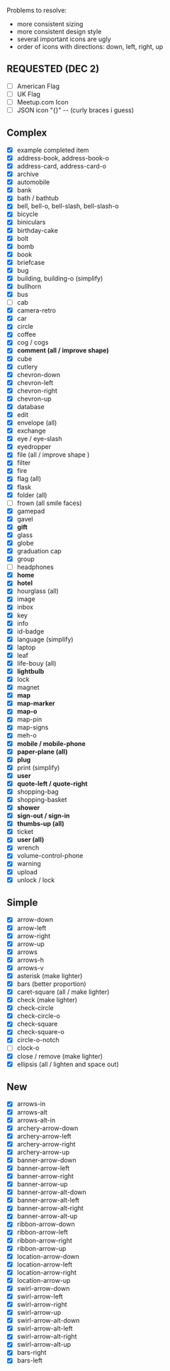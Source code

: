 Problems to resolve:

* more consistent sizing
* more consistent design style
* several important icons are ugly
* order of icons with directions: down, left, right, up

## REQUESTED (DEC 2)

- [ ] American Flag
- [ ] UK Flag
- [ ] Meetup.com Icon
- [ ] JSON icon "{}" -- (curly braces i guess)

## Complex

* [x] example completed item
* [x] address-book, address-book-o
* [x] address-card, address-card-o
* [x] archive
* [x] automobile
* [x] bank
* [x] bath / bathtub
* [x] bell, bell-o, bell-slash, bell-slash-o
* [x] bicycle
* [x] biniculars
* [x] birthday-cake
* [x] bolt
* [x] bomb
* [x] book
* [x] briefcase
* [x] bug
* [x] building, building-o (simplify)
* [x] bullhorn
* [x] bus
* [ ] cab
* [x] camera-retro
* [x] car
* [x] circle
* [x] coffee
* [x] cog / cogs
* [x] **comment (all / improve shape)**
* [x] cube
* [x] cutlery
* [x] chevron-down
* [x] chevron-left
* [x] chevron-right
* [x] chevron-up
* [x] database
* [x] edit
* [x] envelope (all)
* [x] exchange
* [x] eye / eye-slash
* [x] eyedropper
* [x] file (all / improve shape )
* [x] filter
* [x] fire
* [x] flag (all)
* [x] flask
* [x] folder (all)
* [ ] frown (all smile faces)
* [x] gamepad
* [x] gavel
* [x] **gift**
* [x] glass
* [x] globe
* [x] graduation cap
* [x] group
* [ ] headphones
* [x] **home**
* [x] **hotel**
* [x] hourglass (all)
* [x] image
* [x] inbox
* [x] key
* [x] info
* [x] id-badge
* [x] language (simplify)
* [x] laptop
* [x] leaf
* [x] life-bouy (all)
* [x] **lightbulb**
* [x] lock
* [x] magnet
* [x] **map**
* [x] **map-marker**
* [x] **map-o**
* [x] map-pin
* [x] map-signs
* [x] meh-o
* [x] **mobile / mobile-phone**
* [x] **paper-plane (all)**
* [x] **plug**
* [x] print (simplify)
* [x] **user**
* [x] **quote-left / quote-right**
* [x] shopping-bag
* [x] shopping-basket
* [x] **shower**
* [x] **sign-out / sign-in**
* [x] **thumbs-up (all)**
* [x] ticket
* [x] **user (all)**
* [x] wrench
* [x] volume-control-phone
* [x] warning
* [x] upload
* [x] unlock / lock

## Simple

* [x] arrow-down
* [x] arrow-left
* [x] arrow-right
* [x] arrow-up
* [x] arrows
* [x] arrows-h
* [x] arrows-v
* [x] asterisk (make lighter)
* [x] bars (better proportion)
* [x] caret-square (all / make lighter)
* [x] check (make lighter)
* [x] check-circle
* [x] check-circle-o
* [x] check-square
* [x] check-square-o
* [x] circle-o-notch
* [ ] clock-o
* [x] close / remove (make lighter)
* [x] ellipsis (all / lighten and space out)

## New

* [x] arrows-in
* [x] arrows-alt
* [x] arrows-alt-in
* [x] archery-arrow-down
* [x] archery-arrow-left
* [x] archery-arrow-right
* [x] archery-arrow-up
* [x] banner-arrow-down
* [x] banner-arrow-left
* [x] banner-arrow-right
* [x] banner-arrow-up
* [x] banner-arrow-alt-down
* [x] banner-arrow-alt-left
* [x] banner-arrow-alt-right
* [x] banner-arrow-alt-up
* [x] ribbon-arrow-down
* [x] ribbon-arrow-left
* [x] ribbon-arrow-right
* [x] ribbon-arrow-up
* [x] location-arrow-down
* [x] location-arrow-left
* [x] location-arrow-right
* [x] location-arrow-up
* [x] swirl-arrow-down
* [x] swirl-arrow-left
* [x] swirl-arrow-right
* [x] swirl-arrow-up
* [x] swirl-arrow-alt-down
* [x] swirl-arrow-alt-left
* [x] swirl-arrow-alt-right
* [x] swirl-arrow-alt-up 
* [x] bars-right
* [x] bars-left
